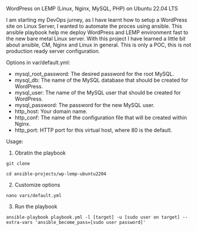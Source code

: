 WordPress on LEMP (Linux, Nginx, MySQL, PHP) on Ubuntu 22.04 LTS

I am starting my DevOps jurney, as I have learnt how to setup a WordPress site on Linux Server, I wanted to automate the proces using ansible.
This ansible playbook help me deploy WordPress and LEMP environment fast to the new bare metal Linux server.
With this project I have learned a little bit about ansible, CM, Nginx and Linux in general.
This is only a POC, this is not production ready server configuration.

Options in var/default.yml:
- mysql_root_password: The desired password for the root MySQL.
- mysql_db: The name of the MySQL database that should be created for WordPress.
- mysql_user: The name of the MySQL user that should be created for WordPress.
- mysql_password: The password for the new MySQL user.
- http_host: Your domain name.
- http_conf: The name of the configuration file that will be created within Nginx.
- http_port: HTTP port for this virtual host, where 80 is the default.

Usage:
1. Obratin the playbook
```
git clone 
```
```
cd ansible-projects/wp-lemp-ubuntu2204
```

2. Customize options
```
nano vars/default.yml
```

3. Run the playbook
```
ansible-playbook playbook.yml -l [target] -u [sudo user on target] --extra-vars 'ansible_become_pass=[sudo user password]'
```
